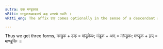 ```yaml
---
sutra: ढक् मण्डूकात्
vRtti: मण्डूकशब्दादपत्ये ढक् प्रत्ययो भवति ॥
vRtti_eng: The affix ढक् comes optionally in the sense of a descendant after the word मण्डूक as well as the affix अण् ॥

---
```

Thus we get three forms, मण्डुक + ढक् = मांडूकेयः; मंडूक + अण् = मांण्डूकः; मण्डूक + इञ् = माण्डुकिः ॥
